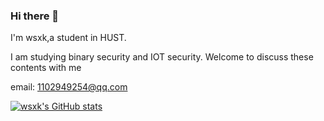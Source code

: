 ### Hi there 👋

I'm wsxk,a student in HUST.

I am studying binary security and IOT security. Welcome to discuss these contents with me

email: 1102949254@qq.com

[![wsxk's GitHub stats](https://github-readme-stats.vercel.app/api?username=wsxk)](https://github.com/anuraghazra/github-readme-stats)
<!--
**wsxk/wsxk** is a ✨ _special_ ✨ repository because its `README.md` (this file) appears on your GitHub profile.

Here are some ideas to get you started:

- 🔭 I’m currently working on ...
- 🌱 I’m currently learning ...
- 👯 I’m looking to collaborate on ...
- 🤔 I’m looking for help with ...
- 💬 Ask me about ...
- 📫 How to reach me: ...
- 😄 Pronouns: ...
- ⚡ Fun fact: ...
-->
